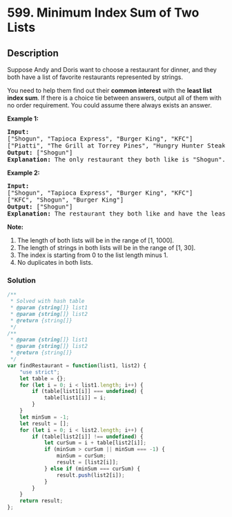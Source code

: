 # 599. Minimum Index Sum of Two Lists

## Description

Suppose Andy and Doris want to choose a restaurant for dinner, and they both have a list of favorite restaurants represented by strings.

You need to help them find out their **common interest** with the **least list index sum**. If there is a choice tie between answers, output all of them with no order requirement. You could assume there always exists an answer.

**Example 1:**
<pre>
<b>Input:</b>
["Shogun", "Tapioca Express", "Burger King", "KFC"]
["Piatti", "The Grill at Torrey Pines", "Hungry Hunter Steakhouse", "Shogun"]
<b>Output:</b> ["Shogun"]
<b>Explanation:</b> The only restaurant they both like is "Shogun".
</pre>

**Example 2:**
<pre>
<b>Input:</b>
["Shogun", "Tapioca Express", "Burger King", "KFC"]
["KFC", "Shogun", "Burger King"]
<b>Output:</b> ["Shogun"]
<b>Explanation:</b> The restaurant they both like and have the least index sum is "Shogun" with index sum 1 (0+1).
</pre>

**Note:**
1. The length of both lists will be in the range of [1, 1000].
2. The length of strings in both lists will be in the range of [1, 30].
3. The index is starting from 0 to the list length minus 1.
4. No duplicates in both lists.

### Solution
```javascript
/**
 * Solved with hash table
 * @param {string[]} list1
 * @param {string[]} list2
 * @return {string[]}
 */
/**
 * @param {string[]} list1
 * @param {string[]} list2
 * @return {string[]}
 */
var findRestaurant = function(list1, list2) {
    "use strict";
    let table = {};
    for (let i = 0; i < list1.length; i++) {
        if (table[list1[i]] === undefined) {
            table[list1[i]] = i;
        }
    }
    let minSum = -1;
    let result = [];
    for (let i = 0; i < list2.length; i++) {
        if (table[list2[i]] !== undefined) {
            let curSum = i + table[list2[i]];
            if (minSum > curSum || minSum === -1) {
                minSum = curSum;
                result = [list2[i]];
            } else if (minSum === curSum) {
                result.push(list2[i]);
            }
        }
    }
    return result;
};
```